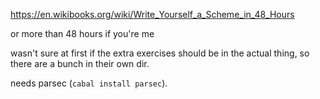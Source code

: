 https://en.wikibooks.org/wiki/Write_Yourself_a_Scheme_in_48_Hours

or more than 48 hours if you're me

wasn't sure at first if the extra exercises should be in the actual thing,
so there are a bunch in their own dir.

needs parsec (`cabal install parsec`).
